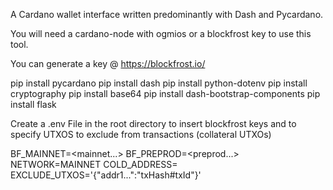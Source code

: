 A Cardano wallet interface written predominantly with Dash and Pycardano.

You will need a cardano-node with ogmios or a blockfrost key to use this tool.

You can generate a key @ https://blockfrost.io/

pip install pycardano
pip install dash
pip install python-dotenv
pip install cryptography
pip install base64
pip install dash-bootstrap-components
pip install flask

Create a .env File in the root directory to insert blockfrost keys and to specify UTXOS to exclude from transactions (collateral UTXOs)

BF_MAINNET=<mainnet...>
BF_PREPROD=<preprod...>
NETWORK=MAINNET
COLD_ADDRESS=
EXCLUDE_UTXOS='{"addr1...":"txHash#txId"}'




